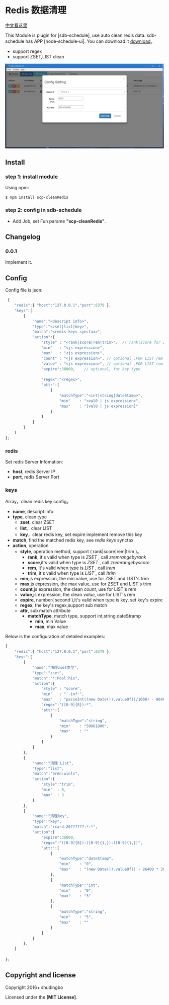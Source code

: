 # Redis 数据清理

[中文看这里]

This Module is plugin for [sdb-schedule], use auto clean redis data. sdb-schedule has APP [node-schedule-ui].
You can download it [download]。

- support regex 
- support ZSET,LIST clean

![Setting][idSet]


## Install

### step 1: install module
Using npm:

    $ npm install scp-cleanRedis

### step 2: config in sdb-schedule

- Add Job, set Fun parame **"scp-cleanRedis"**.


## Changelog
### 0.0.1
Implement it.

## Config
  Config file is json:

```javascript
 {
	"redis":{ "host":"127.0.0.1","port":6379 },
	"keys":[
		{
			"name":"<descript info>",
			"type":"<zset|list|key>",
			"match":"<redis keys synctax>",
			"action":{
				"style" : "<rank|score|rem|trim>",  // rank|score for ZSET;rem|trim for LIST
				"min"   : "<js expression>",
				"max"   : "<js expression>",
				"count" : "<js expression>", // optional ,FOR LIST rem
				"value" : "<js expression>", // optional ,FOR LIST rem
				"expire":36000,    // optional, for key type

				"regex":"<regex>",
				"attr":[
					{
						"matchType":"<int|string|dateStamp>",
						"min"    : "<val0 | js expression>",
						"max"    : "[val0 | js expression]"
					}
				]
			}
		}
	]
};

```

### redis
Set redis Server Infomation:
- **host**, redis Server IP
- **port**, redis Server Port

### keys
Array，clean redis key config。

* **name**, descript info
* **type**, clean type
	- **zset**, clear ZSET
	- **list**，clear LIST 
	- **key**，clear redis key, set expire implement remove this key
* **match**, find the matched redis key, see *redis keys* synctax
* **action**, operation
	- **style**, operation method, support ( rank|score|rem|trim )。
		- **rank**, it's valid when type is *ZSET* , call *zremrangebyrank*
		- **score**,it's valid when type is *ZSET* , call *zremrangebyscore*
		- **rem**, it's valid when type is *LIST* , call *lrem*
		- **trim**, it's valid when type is *LIST* , call *ltrim*
	- **min**,js expression, the min value, use for  ZSET and  LIST's trim
	- **max**,js expression, the max value, use for  ZSET and  LIST's trim
	- **count**,js expression, the clean *count*, use for LIST's rem
	- **value**,js expression, the clean *value*, use for LIST's rem
	- **expire**, number( second ),it's valid when type is key, set key's expire
	- **regex**, the key's regex,support sub match
    - **attr**, sub match attribute
		- **matchType**, match type, support int,string,dateStramp
			- **min**, min Value
			- **max**, max value


Below is the configuration of detailed examples:

```javascript
{
	"redis":{ "host":"127.0.0.1","port":6379 },
	"keys":[
		{
			"name":"清理zset类型",
			"type":"zset",
			"match":"*:Pool:his",
			"action":{
				"style" : "score",
				"min"   : "'-inf'",
				"max"   : "parseInt((new Date()).valueOf()/1000) - 86400 * 30",
				"regex":"([0-9]{8}):*",
				"attr":[
					{
						"matchType":"string",
						"min"    : "50901800",
						"max"    : ""
					}
				]
			}
		},
		{
			"name":"清理 List",
			"type":"list",
			"match":"brnn:winls",
			"action":{
				"style":"trim",
				"min"  : 0,
				"max"  : 3
			}
		},
		{
			"name":"清理key",
			"type":"key",
			"match":"rcard:20??????:*:*",
			"action":{
				"expire":36000,
				"regex":"([0-9]{8}):([0-9]{1,}):([0-9]{1,})",
				"attr":[
					{
						"matchType":"dateStamp",
						"min"    : "0",
						"max"    : "(new Date()).valueOf() - 86400 * 30000"
					},
					{
						"matchType":"int",
						"min"    : "0",
						"max"    : "3"
					},
					{
						"matchType":"string",
						"min"    : "5",
						"max"    : ""
					}
				]
			}
		},
	]

};
```


## Copyright and license

Copyright 2016+ shudingbo

Licensed under the **[MIT License]**.

[node-schedule]: https://github.com/node-schedule/node-schedule
[node-redis]:https://github.com/NodeRedis/node_redis
[cron-parser]: https://github.com/harrisiirak/cron-parser
[sdb-schedule-ui]: https://github.com/shudingbo/sdb-schedule-ui
[download]: https://github.com/shudingbo/sdb-public/blob/master/sdb-schedule-ui/sdb-schedule-ui.7z
[idMain]: https://github.com/shudingbo/sdb-public/blob/master/sdb-schedule-ui/main.jpg  "Main"
[idSet]: https://github.com/shudingbo/sdb-public/blob/master/sdb-schedule-ui/setting.jpg  "Setting"
[中文看这里]:https://github.com/shudingbo/scp-cleanRedis/blob/master/README-cn.md